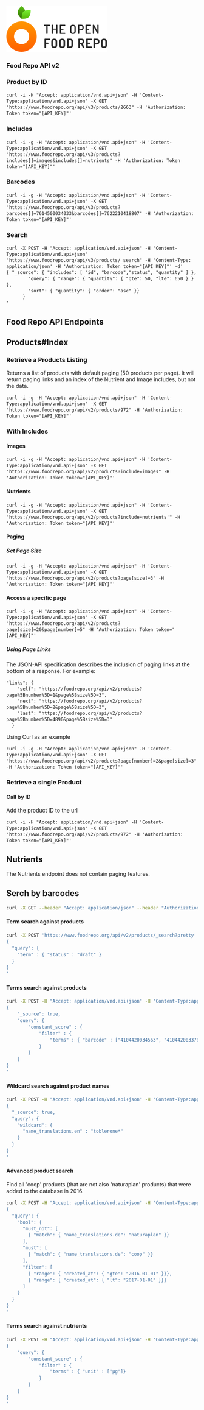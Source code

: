 ![The Open Food Repo Logo](../../../images/logo-foodrepo.svg?raw=true "Food Repo")

### Food Repo API v2

### Product by ID

```
curl -i -H "Accept: application/vnd.api+json" -H 'Content-Type:application/vnd.api+json' -X GET "https://www.foodrepo.org/api/v3/products/2663" -H 'Authorization: Token token="[API_KEY]"'
```

### Includes

```
curl -i -g -H "Accept: application/vnd.api+json" -H 'Content-Type:application/vnd.api+json' -X GET "https://www.foodrepo.org/api/v3/products?includes[]=images&includes[]=nutrients" -H 'Authorization: Token token="[API_KEY]"'
```

### Barcodes

```
curl -i -g -H "Accept: application/vnd.api+json" -H 'Content-Type:application/vnd.api+json' -X GET "https://www.foodrepo.org/api/v3/products?barcodes[]=7614500034033&barcodes[]=7622210418807" -H 'Authorization: Token token="[API_KEY]"'
```

### Search

```
curl -X POST -H "Accept: application/vnd.api+json" -H 'Content-Type:application/vnd.api+json' "https://www.foodrepo.org/api/v3/products/_search" -H 'Content-Type: application/json' -H 'Authorization: Token token="[API_KEY]"' -d'
{ "_source": { "includes": [ "id", "barcode","status", "quantity" ] },
        "query": { "range": { "quantity": { "gte": 50, "lte": 650 } } },
        "sort": { "quantity": { "order": "asc" }}
      }
'
```


## Food Repo API Endpoints

## Products#Index

### Retrieve a Products Listing

Returns a list of products with default paging (50 products per page). It will return paging links and an index of the Nutrient and Image includes, but not the data.

```
curl -i -g -H "Accept: application/vnd.api+json" -H 'Content-Type:application/vnd.api+json' -X GET "https://www.foodrepo.org/api/v2/products/972" -H 'Authorization: Token token="[API_KEY]"'
```

### With Includes

#### Images

```
curl -i -g -H "Accept: application/vnd.api+json" -H 'Content-Type:application/vnd.api+json' -X GET "https://www.foodrepo.org/api/v2/products?include=images" -H 'Authorization: Token token="[API_KEY]"'
```

#### Nutrients

```
curl -i -g -H "Accept: application/vnd.api+json" -H 'Content-Type:application/vnd.api+json' -X GET "https://www.foodrepo.org/api/v2/products?include=nutrients'" -H 'Authorization: Token token="[API_KEY]"'
```

#### Paging

##### Set Page Size

```
curl -i -g -H "Accept: application/vnd.api+json" -H 'Content-Type:application/vnd.api+json' -X GET "https://www.foodrepo.org/api/v2/products?page[size]=3" -H 'Authorization: Token token="[API_KEY]"'
```

#### Access a specific page

```
curl -i -g -H "Accept: application/vnd.api+json" -H 'Content-Type:application/vnd.api+json' -X GET "https://www.foodrepo.org/api/v2/products?page[size]=20&page[number]=5" -H 'Authorization: Token token="[API_KEY]"'
```


##### Using Page Links

The JSON-API specification describes the inclusion of paging links at the bottom of a response. For example:

```
"links": {
    "self": "https://foodrepo.org/api/v2/products?page%5Bnumber%5D=1&page%5Bsize%5D=3",
    "next": "https://foodrepo.org/api/v2/products?page%5Bnumber%5D=2&page%5Bsize%5D=3",
    "last": "https://foodrepo.org/api/v2/products?page%5Bnumber%5D=4890&page%5Bsize%5D=3"
  }
```

Using Curl as an example

```
curl -i -g -H "Accept: application/vnd.api+json" -H 'Content-Type:application/vnd.api+json' -X GET  "https://www.foodrepo.org/api/v2/products?page[number]=2&page[size]=3" -H 'Authorization: Token token="[API_KEY]"'
```

### Retrieve a single Product

#### Call by ID

Add the product ID to the url

```
curl -i -H "Accept: application/vnd.api+json" -H 'Content-Type:application/vnd.api+json' -X GET "https://www.foodrepo.org/api/v2/products/972" -H 'Authorization: Token token="[API_KEY]"'
```

## Nutrients

The Nutrients endpoint does not contain paging features.


## Serch by barcodes

```bash
curl -X GET --header "Accept: application/json" --header "Authorization: Token token=[API_KEY]" "https://www.foodrepo.org/api/v2/products?barcodes=4104420034563%2C4104420033764"
```

#### Term search against products

```bash
curl -X POST 'https://www.foodrepo.org/api/v2/products/_search?pretty' -H 'Content-Type: application/json' -d'
{
  "query": {
    "term" : { "status" : "draft" }
  }
}
'
```

#### Terms search against products

```bash
curl -X POST -H "Accept: application/vnd.api+json" -H 'Content-Type:application/vnd.api+json' "https://www.foodrepo.org/api/v2/products/_search?pretty" -H 'Content-Type: application/json' -H 'Authorization: Token token="[API_KEY]"' -d'
{
    "_source": true,
    "query": {
        "constant_score" : {
            "filter" : {
                "terms" : { "barcode" : ["4104420034563", "4104420033764"]}
            }
        }
    }
}
'
```

#### Wildcard search against product names

```bash
curl -X POST -H "Accept: application/vnd.api+json" -H 'Content-Type:application/vnd.api+json' "https://www.foodrepo.org/api/v2/products/_search?pretty" -H 'Content-Type: application/json' -H 'Authorization: Token token="[API_KEY]"' -d'
{
  "_source": true,
  "query": {
    "wildcard": {
      "name_translations.en" : "toblerone*"
    }
  }
}
'
```

#### Advanced product search

Find all 'coop' products (that are not also 'naturaplan' products) that were added to the database in 2016.

```bash
curl -X POST -H "Accept: application/vnd.api+json" -H 'Content-Type:application/vnd.api+json' "https://www.foodrepo.org/api/v2/nutrients/_search?pretty" -H 'Content-Type: application/json' -H 'Authorization: Token token="[API_KEY]"' -d'
{
  "query": {
    "bool": {
      "must_not": [
        { "match": { "name_translations.de": "naturaplan" }}
      ],
      "must": [
        { "match": { "name_translations.de": "coop" }}
      ],
      "filter": [
        { "range": { "created_at": { "gte": "2016-01-01" }}},
        { "range": { "created_at": { "lt": "2017-01-01" }}}
      ]
    }
  }
}
'
```

#### Terms search against nutrients

```bash
curl -X POST -H "Accept: application/vnd.api+json" -H 'Content-Type:application/vnd.api+json' "https://www.foodrepo.org/api/v2/nutrients/_search?pretty" -H 'Content-Type: application/json' -H 'Authorization: Token token="[API_KEY]"' -d'
{
    "query": {
        "constant_score" : {
            "filter" : {
                "terms" : { "unit" : ["µg"]}
            }
        }
    }
}
'
```
